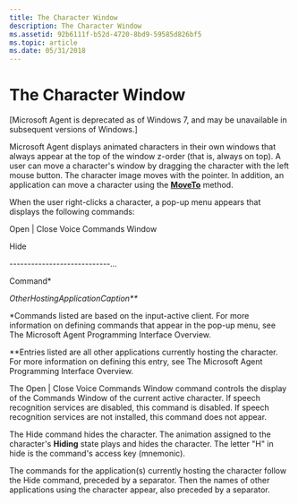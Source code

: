 ```yaml
---
title: The Character Window
description: The Character Window
ms.assetid: 92b6111f-b52d-4720-8bd9-59585d826bf5
ms.topic: article
ms.date: 05/31/2018
---
```


# The Character Window

\[Microsoft Agent is deprecated as of Windows 7, and may be unavailable in subsequent versions of Windows.\]

Microsoft Agent displays animated characters in their own windows that always appear at the top of the window z-order (that is, always on top). A user can move a character's window by dragging the character with the left mouse button. The character image moves with the pointer. In addition, an application can move a character using the [**MoveTo**](moveto-method.md) method.

When the user right-clicks a character, a pop-up menu appears that displays the following commands:

Open \| Close <span class="underline">V</span>oice Commands Window

<span class="underline">H</span>ide

----------------------------…

Command\*


*OtherHostingApplicationCaption\*\**

\*Commands listed are based on the input-active client. For more information on defining commands that appear in the pop-up menu, see The Microsoft Agent Programming Interface Overview.

\*\*Entries listed are all other applications currently hosting the character. For more information on defining this entry, see The Microsoft Agent Programming Interface Overview.

The Open \| Close Voice Commands Window command controls the display of the Commands Window of the current active character. If speech recognition services are disabled, this command is disabled. If speech recognition services are not installed, this command does not appear.

The Hide command hides the character. The animation assigned to the character's **Hiding** state plays and hides the character. The letter "H" in hide is the command's access key (mnemonic).

The commands for the application(s) currently hosting the character follow the Hide command, preceded by a separator. Then the names of other applications using the character appear, also preceded by a separator.

 

 




